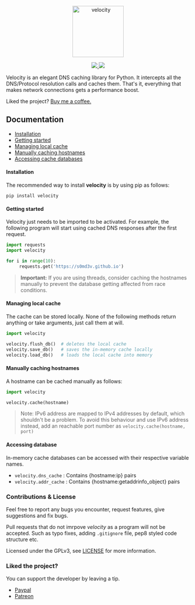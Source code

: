 
  <a href="https://github.com/s0md3v/velocity">
  <p align=center><img src=https://i.ibb.co/M7Ms4yS/velocity.png alt=velocity width=140px height=140px></p>
  </a>
<p align="center">
  <a href="https://github.com/s0md3v/velocity/releases">
    <img src="https://img.shields.io/github/release/s0md3v/velocity.svg">
  </a>
  <a href="https://github.com/s0md3v/velocity/issues?q=is%3Aissue+is%3Aclosed">
      <img src="https://img.shields.io/github/issues-closed-raw/s0md3v/velocity.svg">
  </a>
</p>

Velocity is an elegant DNS caching library for Python. It intercepts all the DNS/Protocol resolution calls and caches them.
That's it, everything that makes network connections gets a performance boost.

Liked the project? [Buy me a coffee.](https://github.com/s0md3v/velocity#liked-the-project)

## Documentation
- [Installation](https://github.com/s0md3v/velocity#installation)
- [Getting started](https://github.com/s0md3v/velocity#getting-started)
- [Managing local cache](https://github.com/s0md3v/velocity#managing-local-cache)
- [Manually caching hostnames](https://github.com/s0md3v/velocity#manually-caching-hostnames)
- [Accessing cache databases](https://github.com/s0md3v/velocity#accessing-database)

#### Installation
The recommended way to install **velocity** is by using pip as follows:
```
pip install velocity
```

#### Getting started
Velocity just needs to be imported to be activated.
For example, the following program will start using cached DNS responses after the first request.

```python
import requests
import velocity

for i in range(10):
     requests.get('https://s0md3v.github.io')

```

> **Important:** If you are using threads, consider caching the hostnames manually to prevent the database getting
affected from race conditions.

#### Managing local cache
The cache can be stored locally. None of the following methods return anything or take arguments, just call them at will.

```python
import velocity

velocity.flush_db()  # deletes the local cache
velocity.save_db()   # saves the in-memory cache locally
velocity.load_db()   # loads the local cache into memory
```

#### Manually caching hostnames
A hostname can be cached manually as follows:
```python
import velocity

velocity.cache(hostname)
```

> Note: IPv6 address are mapped to IPv4 addresses by default, which shouldn't be a problem. To avoid this behaviour and use IPv6 address instead, add an reachable port number as `velocity.cache(hostname, port)`

#### Accessing database
In-memory cache databases can be accessed with their respective variable names.
- `velocity.dns_cache` : Contains {hostname:ip} pairs
- `velocity.addr_cache` : Contains {hostname:getaddrinfo_object} pairs

### Contributions & License
Feel free to report any bugs you encounter, request features, give suggestions and fix bugs.

Pull requests that do not imrpove *velocity* as a program will not be accepted. Such as typo fixes, adding `.gitignore` file,
pep8 styled code structure etc.

Licensed under the GPLv3, see [LICENSE](https://github.com/s0md3v/velocity/blob/master/LICENSE) for more information.

### Liked the project?
You can support the developer by leaving a tip.

- [Paypal](https://paypal.me/s0md3v)
- [Patreon](https://www.patreon.com/s0md3v)
